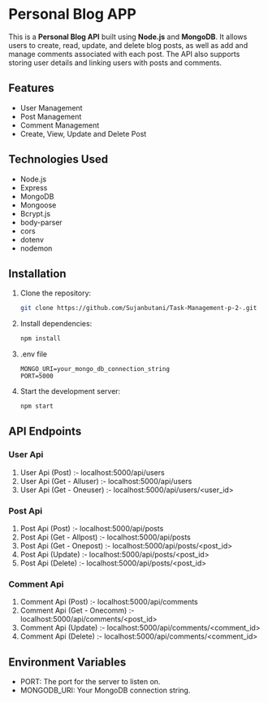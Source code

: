 # Personal Blog APP

This is a **Personal Blog API** built using **Node.js** and **MongoDB**. It allows users to create, read, update, and delete blog posts, as well as add and manage comments associated with each post. The API also supports storing user details and linking users with posts and comments.

## Features

- User Management
- Post Management
- Comment Management
- Create, View, Update and Delete Post

## Technologies Used

- Node.js
- Express
- MongoDB
- Mongoose
- Bcrypt.js
- body-parser
- cors
- dotenv
- nodemon

## Installation

1. Clone the repository:

   ```bash
   git clone https://github.com/Sujanbutani/Task-Management-p-2-.git

2. Install dependencies:

    ```bash
    npm install

3. .env file

     ```
    MONGO_URI=your_mongo_db_connection_string
    PORT=5000
    ```

4. Start the development server:

   ```bash
   npm start
   ```

## API Endpoints

### User Api
1. User Api (Post) :- localhost:5000/api/users
2. User Api (Get - Alluser) :- localhost:5000/api/users
3. User Api (Get - Oneuser) :- localhost:5000/api/users/<user_id>

### Post Api
1. Post Api (Post) :- localhost:5000/api/posts
2. Post Api (Get - Allpost) :- localhost:5000/api/posts
3. Post Api (Get - Onepost) :- localhost:5000/api/posts/<post_id>
4. Post Api (Update) :- localhost:5000/api/posts/<post_id>
5. Post Api (Delete) :- localhost:5000/api/posts/<post_id>

### Comment Api
1. Comment Api (Post) :- localhost:5000/api/comments
2. Comment Api (Get - Onecomm) :- localhost:5000/api/comments/<post_id>
3. Comment Api (Update) :- localhost:5000/api/comments/<comment_id>
4. Comment Api (Delete) :- localhost:5000/api/comments/<comment_id>

## Environment Variables
- PORT: The port for the server to listen on.
- MONGODB_URI: Your MongoDB connection string.
